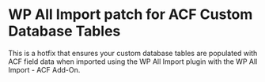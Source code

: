 # WP All Import patch for ACF Custom Database Tables

This is a hotfix that ensures your custom database tables are populated with ACF field data when imported using the
WP All Import plugin with the WP All Import - ACF Add-On.